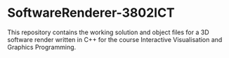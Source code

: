 # SoftwareRenderer-3802ICT
This repository contains the working solution and object files for a 3D software render written in C++
for the course Interactive Visualisation and Graphics Programming.
